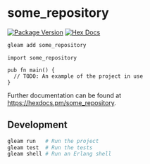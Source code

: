 # some_repository

[![Package Version](https://img.shields.io/hexpm/v/some_repository)](https://hex.pm/packages/some_repository)
[![Hex Docs](https://img.shields.io/badge/hex-docs-ffaff3)](https://hexdocs.pm/some_repository/)

```sh
gleam add some_repository
```
```gleam
import some_repository

pub fn main() {
  // TODO: An example of the project in use
}
```

Further documentation can be found at <https://hexdocs.pm/some_repository>.

## Development

```sh
gleam run   # Run the project
gleam test  # Run the tests
gleam shell # Run an Erlang shell
```
